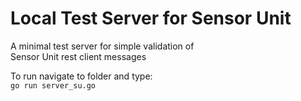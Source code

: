 # Local Test Server for Sensor Unit

A minimal test server for simple validation of  
Sensor Unit rest client messages  

To run navigate to folder and type:  
`go run server_su.go`
